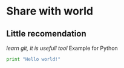 # Share with world
## Little recomendation
*learn git, it is usefull tool*
Example for Python
``` python
print "Hello world!"
```